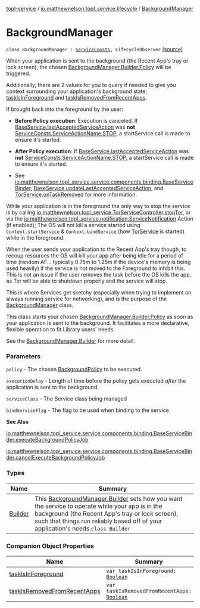 [topl-service](../../index.md) / [io.matthewnelson.topl_service.lifecycle](../index.md) / [BackgroundManager](./index.md)

# BackgroundManager

`class BackgroundManager : `[`ServiceConsts`](../../io.matthewnelson.topl_service.util/-service-consts/index.md)`, LifecycleObserver` [(source)](https://github.com/05nelsonm/TorOnionProxyLibrary-Android/blob/master/topl-service/src/main/java/io/matthewnelson/topl_service/lifecycle/BackgroundManager.kt#L136)

When your application is sent to the background (the Recent App's tray or lock screen), the
chosen [BackgroundManager.Builder.Policy](-builder/-policy.md) will be triggered.

Additionally, there are 2 values for you to query if needed to give you context surrounding
your application's background state; [taskIsInForeground](task-is-in-foreground.md) and [taskIsRemovedFromRecentApps](#).

If brought back into the foreground by the user:

* **Before Policy execution**: Execution is canceled. If [BaseService.lastAcceptedServiceAction](#)
was **not** [ServiceConsts.ServiceActionName.STOP](#), a startService call is made to ensure it's
started.

* **After Policy execution**: If [BaseService.lastAcceptedServiceAction](#) was **not**
[ServiceConsts.ServiceActionName.STOP](#), a startService call is made to ensure it's started.

* See [io.matthewnelson.topl_service.service.components.binding.BaseServiceBinder](#),
[BaseService.updateLastAcceptedServiceAction](#), and [TorService.onTaskRemoved](#) for
more information.

While your application is in the foreground the only way to stop the service is by
calling [io.matthewnelson.topl_service.TorServiceController.stopTor](../../io.matthewnelson.topl_service/-tor-service-controller/stop-tor.md), or via the
[io.matthewnelson.topl_service.notification.ServiceNotification](../../io.matthewnelson.topl_service.notification/-service-notification/index.md) Action (if enabled);
The OS will not kill a service started using `Context.startService` &amp;
`Context.bindService` (how [TorService](#) is started) while in the foreground.

When the user sends your application to the Recent App's tray though, to recoup resources
the OS will kill your app after being idle for a period of time (random AF... typically
0.75m to 1.25m if the device's memory is being used heavily) if the service is not moved to
the Foreground to inhibit this. This is not an issue if the user removes the task before the
OS kills the app, as Tor will be able to shutdown properly and the service will stop.

This is where Services get sketchy (especially when trying to implement an always
running service for networking), and is the purpose of the [BackgroundManager](./index.md) class.

This class starts your chosen [BackgroundManager.Builder.Policy](-builder/-policy.md) as soon as your
application is sent to the background. It facilitates a more declarative, flexible
operation to fit Library users' needs.

See the [BackgroundManager.Builder](-builder/index.md) for more detail.

### Parameters

`policy` - The chosen [BackgroundPolicy](../../..//topl-service-base/io.matthewnelson.topl_service_base/-base-service-consts/-background-policy/index.md) to be executed.

`executionDelay` - Length of time before the policy gets executed *after* the application
is sent to the background.

`serviceClass` - The Service class being managed

`bindServiceFlag` - The flag to be used when binding to the service

**See Also**

[io.matthewnelson.topl_service.service.components.binding.BaseServiceBinder.executeBackgroundPolicyJob](#)

[io.matthewnelson.topl_service.service.components.binding.BaseServiceBinder.cancelExecuteBackgroundPolicyJob](#)

### Types

| Name | Summary |
|---|---|
| [Builder](-builder/index.md) | This [BackgroundManager.Builder](-builder/index.md) sets how you want the service to operate while your app is in the background (the Recent App's tray or lock screen), such that things run reliably based off of your application's needs.`class Builder` |

### Companion Object Properties

| Name | Summary |
|---|---|
| [taskIsInForeground](task-is-in-foreground.md) | `var taskIsInForeground: `[`Boolean`](https://kotlinlang.org/api/latest/jvm/stdlib/kotlin/-boolean/index.html) |
| [taskIsRemovedFromRecentApps](task-is-removed-from-recent-apps.md) | `var taskIsRemovedFromRecentApps: `[`Boolean`](https://kotlinlang.org/api/latest/jvm/stdlib/kotlin/-boolean/index.html) |
